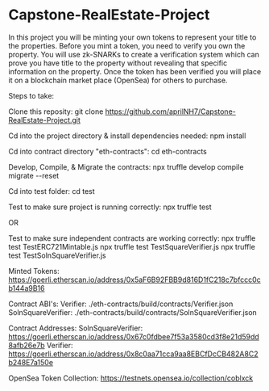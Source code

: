 # Capstone-RealEstate-Project

In this project you will be minting your own tokens to represent your title to the properties. Before you mint a token, you need to verify you own the property. You will use zk-SNARKs to create a verification system which can prove you have title to the property without revealing that specific information on the property. Once the token has been verified you will place it on a blockchain market place (OpenSea) for others to purchase.

Steps to take:

Clone this reposity:
git clone https://github.com/aprilNH7/Capstone-RealEstate-Project.git

Cd into the project directory & install dependencies needed:
npm install

Cd into contract directory "eth-contracts":
cd eth-contracts

Develop, Compile, & Migrate the contracts:
npx truffle develop
compile
migrate --reset

Cd into test folder:
cd test

Test to make sure project is running correctly:
npx truffle test

OR

Test to make sure independent contracts are working correctly:
npx truffle test TestERC721Mintable.js
npx truffle test TestSquareVerifier.js
npx truffle test TestSolnSquareVerifier.js

Minted Tokens:
https://goerli.etherscan.io/address/0x5aF6B92FBB9d816D1fC218c7bfccc0cb144a9B16

Contract ABI's:
Verifier: ./eth-contracts/build/contracts/Verifier.json
SolnSquareVerifier: ./eth-contracts/build/contracts/SolnSquareVerifier.json

Contract Addresses:
SolnSquareVerifier: https://goerli.etherscan.io/address/0x67c0fdbee7f53a3580cd3f8e21d59dd8afb26e7b
Verifier: https://goerli.etherscan.io/address/0x8c0aa71cca9aa8EBCfDcCB482A8C2b248E7a150e

OpenSea Token Collection:
https://testnets.opensea.io/collection/coblxck





